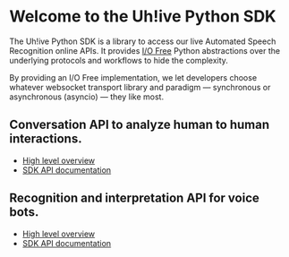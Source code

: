 # Welcome to the Uh!ive Python SDK

The Uh!ive Python SDK is a library to access our live Automated Speech Recognition online APIs.
It provides [I/O Free](https://sans-io.readthedocs.io/index.html) Python abstractions over the underlying protocols and workflows to hide the complexity.

By providing an I/O Free implementation, we let developers choose whatever websocket transport library and paradigm — synchronous or asynchronous (asyncio) — they like most.

## Conversation API to analyze human to human interactions.

* [High level overview](https://docs.allo-media.net/stream-h2h/overview/#high-level-overview-and-concepts)
* [SDK API documentation](conversation_api.md)

## Recognition and interpretation API for voice bots.

* [High level overview](https://docs.allo-media.net/stream-h2b/#real-time-stream-api-for-voicebots)
* [SDK API documentation](recognition_api.md)
